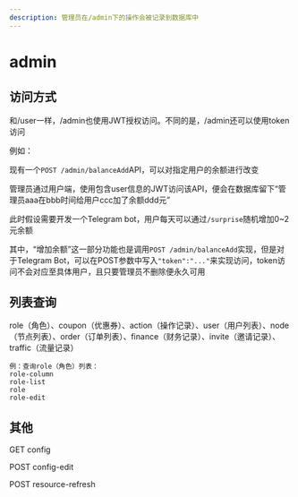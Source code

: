 ```yaml
---
description: 管理员在/admin下的操作会被记录到数据库中
---
```


# admin

## 访问方式

和/user一样，/admin也使用JWT授权访问。不同的是，/admin还可以使用token访问

例如：

现有一个`POST /admin/balanceAdd`API，可以对指定用户的余额进行改变

管理员通过用户端，使用包含user信息的JWT访问该API，便会在数据库留下“管理员aaa在bbb时间给用户ccc加了余额ddd元”

此时假设需要开发一个Telegram bot，用户每天可以通过`/surprise`随机增加0~2元余额

其中，“增加余额”这一部分功能也是调用`POST /admin/balanceAdd`实现，但是对于Telegram Bot，可以在POST参数中写入`"token":"..."`来实现访问，token访问不会对应至具体用户，且只要管理员不删除便永久可用

## 列表查询

role（角色）、coupon（优惠券）、action（操作记录）、user（用户列表）、node（节点列表）、order（订单列表）、finance（财务记录）、invite（邀请记录）、traffic（流量记录）

```
例：查询role（角色）列表：
role-column
role-list
role
role-edit
```

## 其他

GET config

POST config-edit

POST resource-refresh

